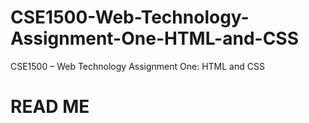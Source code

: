 # CSE1500-Web-Technology-Assignment-One-HTML-and-CSS
CSE1500 – Web Technology Assignment One: HTML and CSS
# READ ME
